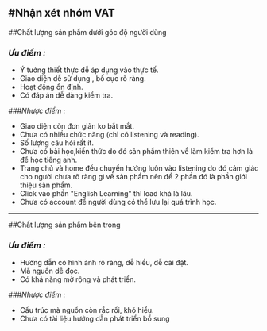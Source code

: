 #Nhận xét nhóm VAT
---
##Chất lượng sản phẩm dưới góc độ người dùng	
### *Ưu điểm :*
- Ý tưởng thiết thực dễ áp dụng vào thực tế.
- Giao diện dễ sử dụng , bố cục rõ ràng.
- Hoạt động ổn định.
- Có đáp án dễ dàng kiểm tra.

###*Nhược điểm :*

- Giao diện còn đơn giản ko bắt mắt.
- Chưa có nhiều chức năng (chỉ có listening và reading).
- Số lượng câu hỏi rất ít.
- Chưa có bài học,kiến thức do đó sản phẩm thiên về làm kiểm tra hơn là để học tiếng anh.
- Trang chủ và home đều chuyển hướng luôn vào listening do đó cảm giác cho người chưa rõ ràng gì về sản phẩm nên để 2 phần đó là phần giới thiệu sản phẩm.
- Click vào phần "English Learning" thì load khá là lâu.
- Chưa có account để người dùng có thể lưu lại quá trình học.
---
##Chất lượng sản phẩm bên trong

### *Ưu điểm :*

- Hướng dẫn có hình ảnh rõ ràng, dễ hiểu, dễ cài đặt.
- Mã nguồn dễ đọc.
- Có khả năng mở rộng và phát triển.

###*Nhược điểm :*

- Cấu trúc mà nguồn còn rắc rối, khó hiểu.
- Chưa có tài liệu hướng dẫn phát triển bổ sung
